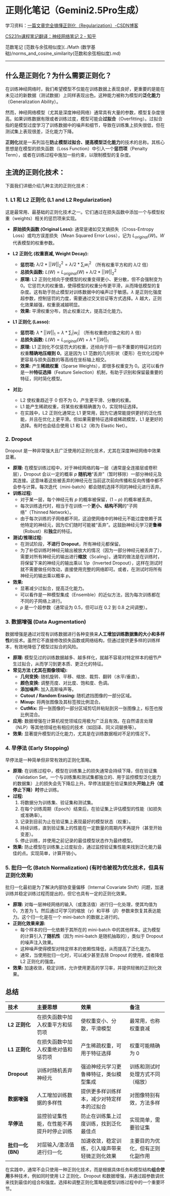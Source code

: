#  正则化笔记（Gemini2.5Pro生成）

学习资料：[一篇文章完全搞懂正则化（Regularization）-CSDN博客](https://blog.csdn.net/weixin_41960890/article/details/104891561)

[CS231n课程笔记翻译：神经网络笔记 2 - 知乎](https://zhuanlan.zhihu.com/p/21560667?refer=intelligentunit)

范数笔记 [范数与余弦相似度](../Math (数学基础)/norms_and_cosine_similarity(范数和余弦相似度).md)

------

## 什么是正则化？为什么需要正则化？

在训练神经网络时，我们希望模型不仅能在训练数据上表现良好，更重要的是能在未见过的新数据（测试数据）上同样表现出色。这种能力被称为模型的**泛化能力**（Generalization Ability）。

然而，神经网络模型（尤其是深度神经网络）通常具有大量的参数，模型复杂度很高。如果训练数据有限或者训练过度，模型可能会**过拟合**（Overfitting）。过拟合指的是模型过度学习了训练数据中的噪声和细节，导致在训练集上损失很低，但在测试集上表现很差，泛化能力下降。

**正则化**就是一系列旨在**防止模型过拟合、提高模型泛化能力**的技术的总称。其核心思想是在模型的损失函数（Loss Function）中引入一个**惩罚项**（Penalty Term），或者在训练过程中施加一些约束，以限制模型的复杂度。

## 主流的正则化技术：

下面我们详细介绍几种主流的正则化技术：

### 1. L1 和 L2 正则化 (L1 and L2 Regularization)

这是最常用、最基础的正则化技术之一。它们通过在损失函数中添加一个与模型权重（weights）相关的惩罚项来实现。

*   **原始损失函数 (Original Loss):** 通常是诸如交叉熵损失（Cross-Entropy Loss）或均方误差损失（Mean Squared Error Loss），记为 $L_{original}(W)$。$W$ 代表模型的权重参数。
*   **L2 正则化 (权重衰减, Weight Decay):**
    *   **惩罚项:** $\lambda/2 * ||W||_2^2 = \lambda/2 * \sum_i w_i^2$ （所有权重平方和的 $\lambda/2$ 倍）
    *   **总损失函数:** $L(W) = L_{original}(W) + \lambda/2 * ||W||_2^2$
    *   **原理:** L2 正则化倾向于使模型的权重变得更小、更分散，但不会强制变为 0。它惩罚大的权重值，使得模型的权重分布更平滑，从而降低模型的复杂度。这有助于防止模型对训练数据中的噪声过于敏感。$\lambda$ 是正则化强度超参数，控制惩罚的力度，需要通过交叉验证等方式选择。$\lambda$ 越大，正则化效果越强，权重衰减越明显。
    *   **效果:** 平滑权重分布，防止权重过大，提高泛化能力。

*   **L1 正则化 (Lasso):**
    *   **惩罚项:** $\lambda * ||W||_1 = \lambda * \sum_i |w_i|$ （所有权重绝对值之和的 $\lambda$ 倍）
    *   **总损失函数:** $L(W) = L_{original}(W) + \lambda * ||W||_1$
    *   **原理:** L1 正则化不仅惩罚大的权重，还倾向于将一些不重要的特征对应的权重**精确地压缩到 0**。这是因为 L1 范数的几何形状（菱形）在优化过程中更容易与损失函数的等高线在坐标轴上相交。
    *   **效果:** 产生**稀疏权重**（Sparse Weights），即很多权重变为 0。这可以看作是一种**特征选择**（Feature Selection）机制，有助于识别和保留最重要的特征，同时简化模型。

*   **对比:**
    *   L2 使权重趋近于 0 但不为 0，产生更平滑、分散的权重。
    *   L1 能产生稀疏权重，将某些权重精确置为 0，实现特征选择。
    *   在实践中，L2 正则化通常比 L1 更常用，因为它通常能提供更好的泛化性能，并且在优化上更平滑。但如果需要特征选择或稀疏模型，L1 是更好的选择。有时也会结合使用 L1 和 L2（称为 Elastic Net）。

### 2. Dropout

Dropout 是一种非常强大且广泛使用的正则化技术，尤其在深度神经网络中效果显著。

*   **原理:** 在模型训练过程中，对于神经网络的每一层（通常是全连接层或卷积层），Dropout 会以一定的概率 $p$ **随机地**“丢弃”（暂时移除）一部分神经元及其连接。这意味着这些被丢弃的神经元在当前这次前向传播和反向传播中都不会参与计算。每次迭代（mini-batch）都会随机选择不同的神经元进行丢弃。
*   **训练过程:**
    *   对于某一层，每个神经元有 $p$ 的概率被保留，$(1-p)$ 的概率被丢弃。
    *   每次训练迭代时，相当于在训练一个**更小、结构不同**的“子网络”（Thinned Network）。
    *   由于每次训练的子网络都不同，这迫使网络中的神经元不能过度依赖于其他特定的神经元，因为它们随时可能被“丢弃”。这鼓励神经元学习更**鲁棒**（Robust）和**独立**的特征。
*   **测试/推理过程:**
    *   在测试阶段，**不进行 Dropout**，所有神经元都保留。
    *   为了补偿训练时神经元输出被放大的情况（因为一部分神经元被丢弃了），需要对所有神经元的输出进行**缩放**（Scaling）。通常的做法是在训练时，将保留下来的神经元的输出乘以 $1/p$（Inverted Dropout），这样在测试时就不需要做任何改动，直接使用完整的网络即可。或者，在测试时将所有神经元的输出乘以概率 $p$。
*   **效果:**
    *   显著减少过拟合，提高泛化能力。
    *   可以看作是一种模型集成（Ensemble）的近似方法，因为每次训练都在不同的子网络上进行。
    *   $p$ 是一个超参数（通常设为 0.5，但可以在 0.2 到 0.8 之间调整）。

### 3. 数据增强 (Data Augmentation)

数据增强是通过对现有训练数据进行各种变换来**人工增加训练数据集的大小和多样性**的技术。虽然它不直接修改损失函数或网络结构，但通过提供更多样的训练样本，有效地降低了模型过拟合的风险。

*   **原理:** 模型见过的训练数据越多、越多样化，就越不容易对特定样本的细节产生过拟合，从而学习到更本质、更泛化的特征。
*   **常见方法 (尤其在图像领域):**
    *   **几何变换:** 随机旋转、平移、缩放、裁剪、翻转（水平/垂直）。
    *   **颜色变换:** 调整亮度、对比度、饱和度、色调。
    *   **添加噪声:** 加入高斯噪声等。
    *   **Cutout / Random Erasing:** 随机遮挡图像的一部分区域。
    *   **Mixup:** 将两张图像及其标签按比例混合。
    *   **CutMix:** 将一张图像的一部分区域剪切并粘贴到另一张图像上，标签也按比例混合。
*   **应用:** 数据增强在计算机视觉领域应用极为广泛且有效。在自然语言处理（NLP）等其他领域也有相应的技术（如回译、同义词替换等）。
*   **效果:** 显著提升模型的泛化能力，尤其是在训练数据相对不足的情况下。

### 4. 早停法 (Early Stopping)

早停法是一种简单但非常有效的正则化策略。

*   **原理:** 在训练过程中，模型在训练集上的损失通常会持续下降，但在验证集（Validation Set，一个与训练集和测试集都独立的、用于监控模型泛化能力的数据集）上的损失会先下降后上升。早停法就是在验证集损失**开始上升（或停止下降）时**停止训练。
*   **过程:**
    1.  将数据分为训练集、验证集和测试集。
    2.  在每个训练周期（Epoch）结束后，在验证集上评估模型的性能（如损失或准确率）。
    3.  记录到目前为止在验证集上表现最好的模型状态（权重）。
    4.  持续训练，直到验证集上的性能在一定数量的周期内不再提升（甚至开始变差）。
    5.  停止训练，并使用之前记录的最佳模型状态作为最终模型。
*   **效果:** 防止模型在训练集上过度拟合，通过监控验证集性能来找到泛化能力最佳的点。实现简单，计算开销小。

### 5. 批归一化 (Batch Normalization) (有时也被视为优化技术，但具有正则化效果)

批归一化最初是为了解决内部协变量偏移（Internal Covariate Shift）问题，加速训练并稳定训练过程而提出的，但它也具有一定的正则化效果。

*   **原理:** 对每一层神经网络的输入（或激活值）进行归一化处理，使其均值为 0，方差为 1。然后通过可学习的缩放（$\gamma$）和平移（$\beta$）参数来恢复其表达能力。这个归一化是在一个 mini-batch 的数据上进行的。
*   **正则化效果来源:**
    *   每个样本的归一化依赖于其所在的 mini-batch 中的其他样本。这为模型的计算引入了**随机性**（因为 mini-batch 是随机抽取的），类似于 Dropout 的噪声注入效果。
    *   这种噪声使得模型对特定样本的依赖性降低，从而提高了泛化能力。
    *   通常，当使用批归一化时，可以减少甚至去除 Dropout 的使用，或者降低 L2 正则化的强度。
*   **效果:** 加速收敛，稳定训练，允许使用更高的学习率，并提供轻微的正则化效果。

## 总结

| 技术              | 主要思想                                 | 效果                                           | 备注                             |
| :---------------- | :--------------------------------------- | :--------------------------------------------- | :------------------------------- |
| **L2 正则化**     | 在损失函数中加入权重平方和惩罚项         | 使权重变小、分散，平滑模型                     | 最常用，也称权重衰减             |
| **L1 正则化**     | 在损失函数中加入权重绝对值和惩罚项       | 产生稀疏权重，可用于特征选择                   | 权重可能精确为 0                 |
| **Dropout**       | 训练时随机丢弃神经元                     | 强迫神经元学习更鲁棒特征，类似模型集成         | 训练和测试时处理方式不同（缩放） |
| **数据增强**      | 人工增加训练数据的多样性                 | 提供更多样训练样本，减少对特定样本的过拟合     | 对图像特别有效，方法多样         |
| **早停法**        | 监控验证集性能，在性能不再提升时停止训练 | 防止在训练集上过度训练，找到泛化最佳点         | 实现简单，需要验证集             |
| **批归一化 (BN)** | 对层输入/激活值进行归一化                | 加速收敛，稳定训练，引入噪声带来轻微正则化效果 | 主要目的为优化，但有正则化副作用 |

在实践中，通常不会只使用一种正则化技术，而是根据具体任务和模型结构**组合使用**多种技术，例如同时使用 L2 正则化、Dropout 和数据增强，并通过超参数调优来找到最佳的组合和强度。选择和调整正则化策略是模型训练过程中的一个重要环节。
